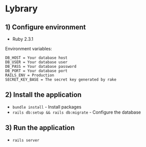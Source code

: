 # Lybrary

## 1) Configure environment

* Ruby 2.3.1

Environment variables:
```
DB_HOST = Your database host
DB_USER = Your database user
DB_PASS = Your database password
DB_PORT = Your database port
RAILS_ENV = Production
SECRET_KEY_BASE = The secret key generated by rake
```

## 2) Install the application

* `bundle install` - Install packages
* `rails db:setup && rails db:migrate` - Configure the database

## 3) Run the application

* `rails server`

<!--### Requirements

* Vagrant for VM management
* Ansible for VM provisioning

### Vagrant setup steps

* `ansible-galaxy install -r requirements.yml` - Install the required ansible-galaxy roles.
* `vagrant up` - Bring up the vagrant box

_**Warning:** some default credentials for MySQL are stored in the Ansible provisioning files. These are not secure and should only be used for development purposes on a secured machine and throwaway VM. Do not use them for production values!_

### Run the app

* Set the following environment variables to their values for a MySQL database. If you're using Vagrant, this step can be ignored as a default is already set.

```
DB_HOST
DB_USER
DB_PASS
DB_PORT
```

* `bundle install` will install package dependencies.
* `rails db:setup && rails db:migrate` to setup the database.
* `rails s -b 0.0.0.0` will set it running on port 3000 in the vagrant box. You can then access it from `http://192.168.33.8:3000/` on your browser.
-->
